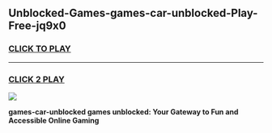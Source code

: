 
## Unblocked-Games-games-car-unblocked-Play-Free-jq9x0
<h3>
<a href="https://premium76.site?title=games-car-unblocked&ref=09A">CLICK TO PLAY</a></h3>
<hr>

<h3>
<a href="https://premium76.site?title=games-car-unblocked&ref=09A">CLICK 2 PLAY</a>
  
</h3>

<a href="https://premium76.site?title=games-car-unblocked&ref=09A"><img src="https://clearcache.store/games.png"></a>


**games-car-unblocked games unblocked: Your Gateway to Fun and Accessible Online Gaming**
